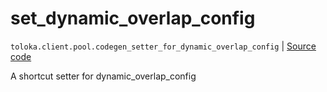 # set_dynamic_overlap_config
`toloka.client.pool.codegen_setter_for_dynamic_overlap_config` | [Source code](https://github.com/Toloka/toloka-kit/blob/v1.2.2/src/client/pool/__init__.py#L0)

A shortcut setter for dynamic_overlap_config

